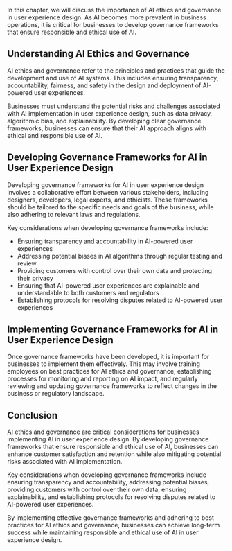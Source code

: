 

In this chapter, we will discuss the importance of AI ethics and governance in user experience design. As AI becomes more prevalent in business operations, it is critical for businesses to develop governance frameworks that ensure responsible and ethical use of AI.

Understanding AI Ethics and Governance
--------------------------------------

AI ethics and governance refer to the principles and practices that guide the development and use of AI systems. This includes ensuring transparency, accountability, fairness, and safety in the design and deployment of AI-powered user experiences.

Businesses must understand the potential risks and challenges associated with AI implementation in user experience design, such as data privacy, algorithmic bias, and explainability. By developing clear governance frameworks, businesses can ensure that their AI approach aligns with ethical and responsible use of AI.

Developing Governance Frameworks for AI in User Experience Design
-----------------------------------------------------------------

Developing governance frameworks for AI in user experience design involves a collaborative effort between various stakeholders, including designers, developers, legal experts, and ethicists. These frameworks should be tailored to the specific needs and goals of the business, while also adhering to relevant laws and regulations.

Key considerations when developing governance frameworks include:

* Ensuring transparency and accountability in AI-powered user experiences
* Addressing potential biases in AI algorithms through regular testing and review
* Providing customers with control over their own data and protecting their privacy
* Ensuring that AI-powered user experiences are explainable and understandable to both customers and regulators
* Establishing protocols for resolving disputes related to AI-powered user experiences

Implementing Governance Frameworks for AI in User Experience Design
-------------------------------------------------------------------

Once governance frameworks have been developed, it is important for businesses to implement them effectively. This may involve training employees on best practices for AI ethics and governance, establishing processes for monitoring and reporting on AI impact, and regularly reviewing and updating governance frameworks to reflect changes in the business or regulatory landscape.

Conclusion
----------

AI ethics and governance are critical considerations for businesses implementing AI in user experience design. By developing governance frameworks that ensure responsible and ethical use of AI, businesses can enhance customer satisfaction and retention while also mitigating potential risks associated with AI implementation.

Key considerations when developing governance frameworks include ensuring transparency and accountability, addressing potential biases, providing customers with control over their own data, ensuring explainability, and establishing protocols for resolving disputes related to AI-powered user experiences.

By implementing effective governance frameworks and adhering to best practices for AI ethics and governance, businesses can achieve long-term success while maintaining responsible and ethical use of AI in user experience design.



